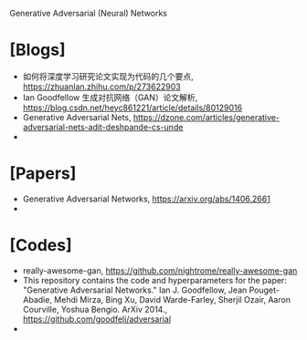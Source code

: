 Generative Adversarial (Neural) Networks

# [Blogs]
+ 如何将深度学习研究论文实现为代码的几个要点, https://zhuanlan.zhihu.com/p/273622903
+ Ian Goodfellow 生成对抗网络（GAN）论文解析, https://blog.csdn.net/heyc861221/article/details/80129016
+ Generative Adversarial Nets, https://dzone.com/articles/generative-adversarial-nets-adit-deshpande-cs-unde
+ 

# [Papers]
+ Generative Adversarial Networks, https://arxiv.org/abs/1406.2661
+ 

# [Codes]
+ really-awesome-gan, https://github.com/nightrome/really-awesome-gan
+ This repository contains the code and hyperparameters for the paper: "Generative Adversarial Networks." Ian J. Goodfellow, Jean Pouget-Abadie, Mehdi Mirza, Bing Xu, David Warde-Farley, Sherjil Ozair, Aaron Courville, Yoshua Bengio. ArXiv 2014., https://github.com/goodfeli/adversarial
+ 

